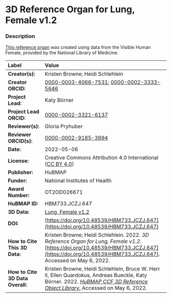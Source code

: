# 3D Reference Organ for Lung, Female v1.2

### Description
[This reference organ](https://humanatlas.io/3d-reference-library) was created using data from the Visible Human Female, provided by the National Library of Medicine.

| Label | Value |
| :------------- |:-------------|
| **Creator(s):** | Kristen Browne; Heidi Schlehlein |
| **Creator ORCID:** | [0000-0003-4066-7531](https://orcid.org/0000-0003-4066-7531); [0000-0002-3333-5646](https://orcid.org/0000-0002-3333-5646)|
| **Project Lead:** | Katy B&ouml;rner |
| **Project Lead ORCID:** | [0000-0002-3321-6137](https://orcid.org/0000-0002-3321-6137) |
| **Reviewer(s):** | Gloria Pryhuber |
| **Reviewer ORCID(s):** |[0000-0002-9185-3994](https://doi.org/10.5072/0000-0002-9185-3994)|
| **Date:** | 2022-05-06 |
| **License:** | Creative Commons Attribution 4.0 International ([CC BY 4.0](https://creativecommons.org/licenses/by/4.0/)) |
| **Publisher:** | HuBMAP |
| **Funder:** | National Institutes of Health |
| **Award Number:** | OT2OD026671 |
| **HuBMAP ID:** | HBM733.JCZJ.647 |
| **3D Data:** | [Lung, Female v1.2](https://hubmapconsortium.github.io/ccf-releases/v1.2/models/VH_F_Lung.glb) |
| **DOI:** | [https://doi.org/10.48539/HBM733.JCZJ.647](https://doi.org/10.48539/HBM733.JCZJ.647) |
| **How to Cite This 3D Data:** |  Kristen Browne; Heidi Schlehlein. 2022. *3D Reference Organ for Lung, Female v1.2.* [https://doi.org/10.48539/HBM733.JCZJ.647](https://doi.org/10.48539/HBM733.JCZJ.647). Accessed on May 6, 2022. |
| **How to Cite 3D Data Overall:** | Kristen Browne, Heidi Schlehlein, Bruce W. Herr II, Ellen Quardokus, Andreas Bueckle, Katy B&ouml;rner. 2022. [*HuBMAP CCF 3D Reference Object Library*.](https://humanatlas.io/3d-reference-library) Accessed on May 6, 2022. |
